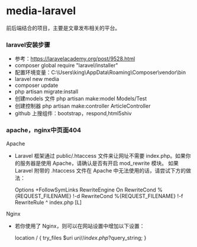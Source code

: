 # media-laravel
前后端结合的项目，主要是文章发布相关的平台。

### laravel安装步骤
- 参考：https://laravelacademy.org/post/9528.html
- composer global require "laravel/installer"
- 配置环境变量：C:\Users\king\AppData\Roaming\Composer\vendor\bin
- laravel new media
- composer update 
- php artisan migrate:install
- 创建models 文件 php artisan make:model Models/Test
- 创建控制器  php artisan make:controller ArticleController
- github 上搜组件：bootstrap，respond,html5shiv

### apache，nginx中页面404
Apache
- Laravel 框架通过 public/.htaccess 文件来让网址不需要 index.php。如果你的服务器是使用 Apache，请确认是否有开启 mod_rewrite 模块。
如果 Laravel 附带的 .htaccess 文件在 Apache 中无法使用的话，请尝试下方的做法：


    Options +FollowSymLinks
    RewriteEngine On
    RewriteCond %{REQUEST_FILENAME} !-d
    RewriteCond %{REQUEST_FILENAME} !-f
    RewriteRule ^ index.php [L]

Nginx

- 若你使用了 Nginx，则可以在网站设置中增加以下设置：

    location / {
        try_files $uri $uri/ /index.php?$query_string;
    }